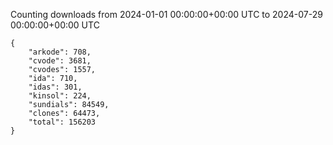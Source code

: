 
Counting downloads from 2024-01-01 00:00:00+00:00 UTC to 2024-07-29 00:00:00+00:00 UTC

```
{
    "arkode": 708,
    "cvode": 3681,
    "cvodes": 1557,
    "ida": 710,
    "idas": 301,
    "kinsol": 224,
    "sundials": 84549,
    "clones": 64473,
    "total": 156203
}
```
